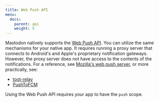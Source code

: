 ```yaml
---
title: Web Push API
menu:
  docs:
    parent: api
    weight: 5
---
```


Mastodon natively supports the [Web Push API](https://developer.mozilla.org/en-US/docs/Web/API/Push_API). You can utilize the same mechanisms for your native app. It requires running a proxy server that connects to Android's and Apple's proprietary notification gateways. However, the proxy server does not have access to the contents of the notifications. For a reference, see [Mozilla's web push server](https://github.com/mozilla-services/autopush), or more practically, see:

- [toot-relay](https://github.com/DagAgren/toot-relay)
- [PushToFCM](https://github.com/tateisu/PushToFCM)

Using the Web Push API requires your app to have the `push` scope.
